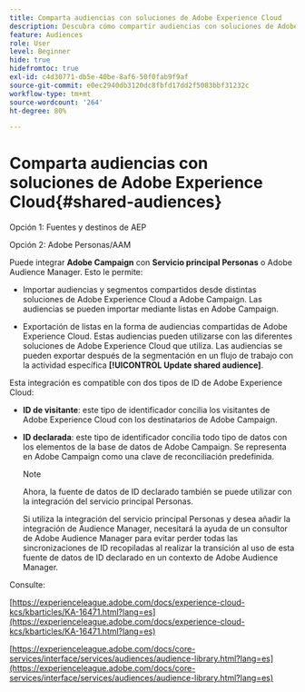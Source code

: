 ```yaml
---
title: Comparta audiencias con soluciones de Adobe Experience Cloud
description: Descubra cómo compartir audiencias con soluciones de Adobe Experience Cloud
feature: Audiences
role: User
level: Beginner
hide: true
hidefromtoc: true
exl-id: c4d30771-db5e-40be-8af6-50f0fab9f9af
source-git-commit: e0ec2940db3120dc8fbfd17dd2f5083bbf31232c
workflow-type: tm+mt
source-wordcount: '264'
ht-degree: 80%

---
```


# Comparta audiencias con soluciones de Adobe Experience Cloud{#shared-audiences}


Opción 1: Fuentes y destinos de AEP

Opción 2: Adobe Personas/AAM

Puede integrar **Adobe Campaign** con **Servicio principal Personas** o Adobe Audience Manager. Esto le permite:

* Importar audiencias y segmentos compartidos desde distintas soluciones de Adobe Experience Cloud a Adobe Campaign. Las audiencias se pueden importar mediante listas en Adobe Campaign.

* Exportación de listas en la forma de audiencias compartidas de Adobe Experience Cloud. Estas audiencias pueden utilizarse con las diferentes soluciones de Adobe Experience Cloud que utiliza. Las audiencias se pueden exportar después de la segmentación en un flujo de trabajo con la actividad específica **[!UICONTROL Update shared audience]**.

Esta integración es compatible con dos tipos de ID de Adobe Experience Cloud:

* **ID de visitante**: este tipo de identificador concilia los visitantes de Adobe Experience Cloud con los destinatarios de Adobe Campaign.
* **ID declarada**: este tipo de identificador concilia todo tipo de datos con los elementos de la base de datos de Adobe Campaign. Se representa en Adobe Campaign como una clave de reconciliación predefinida.

  >[!NOTE]
  >
  > Ahora, la fuente de datos de ID declarado también se puede utilizar con la integración del servicio principal Personas.
  >
  >Si utiliza la integración del servicio principal Personas y desea añadir la integración de Audience Manager, necesitará la ayuda de un consultor de Adobe Audience Manager para evitar perder todas las sincronizaciones de ID recopiladas al realizar la transición al uso de esta fuente de datos de ID declarado en un contexto de Adobe Audience Manager.

Consulte:

[https://experienceleague.adobe.com/docs/experience-cloud-kcs/kbarticles/KA-16471.html?lang=es](https://experienceleague.adobe.com/docs/experience-cloud-kcs/kbarticles/KA-16471.html?lang=es)

[https://experienceleague.adobe.com/docs/core-services/interface/services/audiences/audience-library.html?lang=es](https://experienceleague.adobe.com/docs/core-services/interface/services/audiences/audience-library.html?lang=es)
